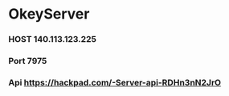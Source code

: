 # OkeyServer
### HOST 140.113.123.225
### Port 7975
### Api https://hackpad.com/-Server-api-RDHn3nN2JrO
